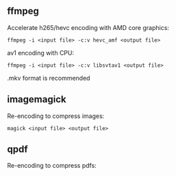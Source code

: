 ## ffmpeg

Accelerate h265/hevc encoding with AMD core graphics:

```shell
ffmpeg -i <input file> -c:v hevc_amf <output file>
```

av1 encoding with CPU:

```shell
ffmpeg -i <input file> -c:v libsvtav1 <output file>
```
.mkv format is recommended

## imagemagick

Re-encoding to compress images:

```shell
magick <input file> <output file>
```

## qpdf

Re-encoding to compress pdfs:

```shell

```
